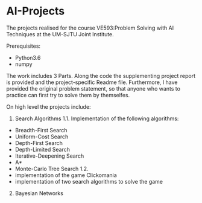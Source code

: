 # AI-Projects
The projects realised for the course VE593:Problem Solving with AI Techniques at the UM-SJTU Joint Institute.

Prerequisites:
- Python3.6
- numpy

The work includes 3 Parts. Along the code the supplementing project report is provided and the project-specific Readme file. Furthermore, I have provided the original problem statement, so that anyone who wants to practice can first try to solve them by themselfes. 

On high level the projects include:
1. Search Algorithms
  1.1. Implementation of the following algorithms:
  - Breadth-First Search
  - Uniform-Cost Search
  - Depth-First Search
  - Depth-Limited Search
  - Iterative-Deepening Search
  - A*
  - Monte-Carlo Tree Search
  1.2.
  - implementation of the game Clickomania
  - implementation of two search algorithms to solve the game
  
2. Bayesian Networks
